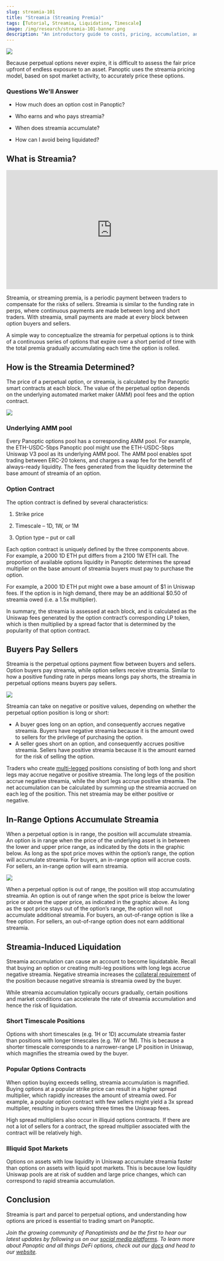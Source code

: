 ```yaml
---
slug: streamia-101
title: "Streamia (Streaming Premia)"
tags: [Tutorial, Streamia, Liquidation, Timescale]
image: /img/research/streamia-101-banner.png
description: "An introductory guide to costs, pricing, accumulation, and safeguarding against liquidation in Panoptic."
---
```


![](./streamia-101-banner.png)

Because perpetual options never expire, it is difficult to assess the fair price upfront of endless exposure to an asset. Panoptic uses the streamia pricing model, based on spot market activity, to accurately price these options.


### Questions We'll Answer

-   How much does an option cost in Panoptic?
    
-   Who earns and who pays streamia?
    
-   When does streamia accumulate?
    
-   How can I avoid being liquidated?
    

## What is Streamia?

<iframe width="560" height="315" src="https://www.youtube.com/embed/Gfl-_yPGZyU?si=-8ERRxZfmXX3xHF1" title="YouTube video player" frameborder="0" allow="accelerometer; autoplay; clipboard-write; encrypted-media; gyroscope; picture-in-picture; web-share" allowfullscreen></iframe>

  

Streamia, or streaming premia, is a periodic payment between traders to compensate for the risks of sellers. Streamia is similar to the funding rate in perps, where continuous payments are made between long and short traders. With streamia, small payments are made at every block between option buyers and sellers.

  

A simple way to conceptualize the streamia for perpetual options is to think of a continuous series of options that expire over a short period of time with the total premia gradually accumulating each time the option is rolled.

  

## How is the Streamia Determined?

The price of a perpetual option, or streamia, is calculated by the Panoptic smart contracts at each block. The value of the perpetual option depends on the underlying automated market maker (AMM) pool fees and the option contract.

![](./Breakdown.png)
  

### Underlying AMM pool

Every Panoptic options pool has a corresponding AMM pool. For example, the ETH-USDC-5bps Panoptic pool might use the ETH-USDC-5bps Uniswap V3 pool as its underlying AMM pool. The AMM pool enables spot trading between ERC-20 tokens, and charges a swap fee for the benefit of always-ready liquidity. The fees generated from the liquidity determine the base amount of streamia of an option.

### Option Contract

The option contract is defined by several characteristics:

1.  Strike price
    
2.  Timescale – 1D, 1W, or 1M
    
3.  Option type – put or call
    

  

Each option contract is uniquely defined by the three components above. For example, a 2000 1D ETH put differs from a 2100 1W ETH call. The proportion of available options liquidity in Panoptic determines the spread multiplier on the base amount of streamia buyers must pay to purchase the option.

  

For example, a 2000 1D ETH put might owe a base amount of $1 in Uniswap fees. If the option is in high demand, there may be an additional $0.50 of streamia owed (i.e. a 1.5x multiplier).

  

In summary, the streamia is assessed at each block, and is calculated as the Uniswap fees generated by the option contract’s corresponding LP token, which is then multiplied by a spread factor that is determined by the popularity of that option contract.

  

## Buyers Pay Sellers

Streamia is the perpetual options payment flow between buyers and sellers. Option buyers pay streamia, while option sellers receive streamia. Similar to how a positive funding rate in perps means longs pay shorts, the streamia in perpetual options means buyers pay sellers.

![](./Streamia-flow.png)  

Streamia can take on negative or positive values, depending on whether the perpetual option position is long or short:

- A buyer goes long on an option, and consequently accrues negative streamia. Buyers have negative streamia because it is the amount owed to sellers for the privilege of purchasing the option.
- A seller goes short on an option, and consequently accrues positive streamia. Sellers have positive streamia because it is the amount earned for the risk of selling the option.

  

Traders who create [multi-legged](https://panoptic.xyz/research/panoptic-option-legs) positions consisting of both long and short legs may accrue negative or positive streamia. The long legs of the position accrue negative streamia, while the short legs accrue positive streamia. The net accumulation can be calculated by summing up the streamia accrued on each leg of the position. This net streamia may be either positive or negative.

  

## In-Range Options Accumulate Streamia

When a perpetual option is in range, the position will accumulate streamia. An option is in range when the price of the underlying asset is in between the lower and upper price range, as indicated by the dots in the graphic below. As long as the spot price moves within the option’s range, the option will accumulate streamia. For buyers, an in-range option will accrue costs. For sellers, an in-range option will earn streamia.

  

![](./1.png)

  

When a perpetual option is out of range, the position will stop accumulating streamia. An option is out of range when the spot price is below the lower price or above the upper price, as indicated in the graphic above. As long as the spot price stays out of the option’s range, the option will not accumulate additional streamia. For buyers, an out-of-range option is like a free option. For sellers, an out-of-range option does not earn additional streamia.

## Streamia-Induced Liquidation

Streamia accumulation can cause an account to become liquidatable. Recall that buying an option or creating multi-leg positions with long legs accrue negative streamia. Negative streamia increases the [collateral requirement](https://panoptic.xyz/research/buying-power-collateral-leverage) of the position because negative streamia is streamia owed by the buyer.

  

While streamia accumulation typically occurs gradually, certain positions and market conditions can accelerate the rate of streamia accumulation and hence the risk of liquidation.

  

### Short Timescale Positions

Options with short timescales (e.g. 1H or 1D) accumulate streamia faster than positions with longer timescales (e.g. 1W or 1M). This is because a shorter timescale corresponds to a narrower-range LP position in Uniswap, which magnifies the streamia owed by the buyer.

  

### Popular Options Contracts

When option buying exceeds selling, streamia accumulation is magnified. Buying options at a popular strike price can result in a higher spread multiplier, which rapidly increases the amount of streamia owed. For example, a popular option contract with few sellers might yield a 3x spread multiplier, resulting in buyers owing three times the Uniswap fees.

  

High spread multipliers also occur in illiquid options contracts. If there are not a lot of sellers for a contract, the spread multiplier associated with the contract will be relatively high.

### Illiquid Spot Markets

Options on assets with low liquidity in Uniswap accumulate streamia faster than options on assets with liquid spot markets. This is because low liquidity Uniswap pools are at risk of sudden and large price changes, which can correspond to rapid streamia accumulation.

  

## Conclusion

Streamia is part and parcel to perpetual options, and understanding how options are priced is essential to trading smart on Panoptic.

*Join the growing community of Panoptimists and be the first to hear our latest updates by following us on our [social media platforms](https://links.panoptic.xyz/all). To learn more about Panoptic and all things DeFi options, check out our [docs](https://panoptic.xyz/docs/intro) and head to our [website](https://panoptic.xyz/).*

